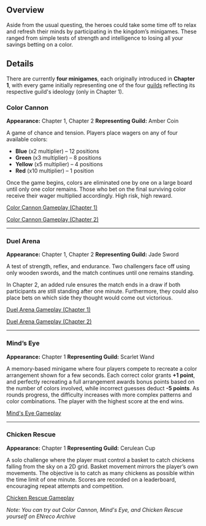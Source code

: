 <!-- title: Minigames -->
<!-- quote: It's gotta be red this time! -->
<!-- chapters: -1 -->
<!-- images: (Color Cannon Minigame in Chapter 1), (Duel Arena in Chapter 1), (Mind's Eye), (Chicken Rescue), (Color Cannon Minigame in Chapter 2), (Duel Arena in Chapter 2) -->
<!-- model: false -->

## Overview

Aside from the usual questing, the heroes could take some time off to relax and refresh their minds by participating in the kingdom’s minigames. These ranged from simple tests of strength and intelligence to losing all your savings betting on a color.

## Details

There are currently **four minigames**, each originally introduced in **Chapter 1**, with every game initially representing one of the four [guilds](#entry:guilds-entry) reflecting its respective guild's ideology (only in Chapter 1).

### **Color Cannon**

**Appearance:** Chapter 1, Chapter 2
**Representing Guild:** Amber Coin

A game of chance and tension. Players place wagers on any of four available colors:

- **Blue** (x2 multiplier) – 12 positions
- **Green** (x3 multiplier) – 8 positions
- **Yellow** (x5 multiplier) – 4 positions
- **Red** (x10 multiplier) – 1 position

Once the game begins, colors are eliminated one by one on a large board until only one color remains. Those who bet on the final surviving color receive their wager multiplied accordingly. High risk, high reward.

[Color Cannon Gameplay (Chapter 1)](#embed:https://www.youtube.com/live/qFnAgJtQtiY?si=eJcASEwHtt_fSBxP&t=12469)

[Color Cannon Gameplay (Chapter 2)](#embed:https://www.youtube.com/live/MXqotm_8_Hc?si=aoEyEg-xEFfmpp35&t=1333)

---

### **Duel Arena**

**Appearance:** Chapter 1, Chapter 2
**Representing Guild:** Jade Sword

A test of strength, reflex, and endurance. Two challengers face off using only wooden swords, and the match continues until one remains standing.

In Chapter 2, an added rule ensures the match ends in a draw if both participants are still standing after one minute. Furthermore, they could also place bets on which side they thought would come out victorious.

[Duel Arena Gameplay (Chapter 1)](#embed:https://www.youtube.com/live/M3cuDNZrIKM?si=F2tIDZ3UomJm6BL8&t=7495)

[Duel Arena Gameplay (Chapter 2)](#embed:https://www.youtube.com/live/AxQVdUrmVZU?si=XZIwaC0gGcvRERuX&t=7524)

---

### **Mind’s Eye**

**Appearance:** Chapter 1
**Representing Guild:** Scarlet Wand

A memory-based minigame where four players compete to recreate a color arrangement shown for a few seconds. Each correct color grants **+1 point**, and perfectly recreating a full arrangement awards bonus points based on the number of colors involved, while incorrect guesses deduct **-5 points**. As rounds progress, the difficulty increases with more complex patterns and color combinations. The player with the highest score at the end wins.

[Mind's Eye Gameplay](#embed:https://www.youtube.com/live/iAYrdIlfVf0?si=IgyQ30f4CcuBKzPA&t=4445)

---

### **Chicken Rescue**

**Appearance:** Chapter 1
**Representing Guild:** Cerulean Cup

A solo challenge where the player must control a basket to catch chickens falling from the sky on a 2D grid. Basket movement mirrors the player’s own movements. The objective is to catch as many chickens as possible within the time limit of one minute. Scores are recorded on a leaderboard, encouraging repeat attempts and competition.

[Chicken Rescue Gameplay](#embed:https://www.youtube.com/live/Rd0awHHBTiA?si=hio6f__WZ_dYMMTq&t=6662)

_Note: You can try out Color Cannon, Mind's Eye, and Chicken Rescue yourself on ENreco Archive_
